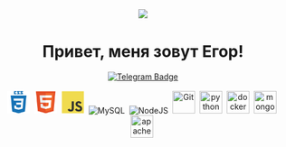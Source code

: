 <div id="header" align="center">
  <img src="https://media.giphy.com/media/v1.Y2lkPTc5MGI3NjExYWZ4ZGlsb2Jwd3F3c25yYzFucTRwamlmOThuMWQ0NWdzNnFodGJpcCZlcD12MV9pbnRlcm5hbF9naWZfYnlfaWQmY3Q9cw/zbMRZx113HKBkeCwrm/giphy.gif" width="200"/>
<h1>Привет, меня зовут Егор!</h1>
  <div id="badges">
  <a href="[your-twitter-URL](https://t.me/otamanishe)">
    <img src="https://img.shields.io/badge/Telegram-blue?style=for-the-badge&logo=telegram&logoColor=white" alt="Telegram Badge"/>
  </a>
</div>
  <img src="https://komarev.com/ghpvc/?username=otamanev&style=flat-square&color=blue" alt=""/>
</div>
<div align="center">
  <img src="https://github.com/devicons/devicon/blob/master/icons/css3/css3-plain-wordmark.svg"  title="CSS3" alt="CSS" width="40" height="40"/>&nbsp;
  <img src="https://github.com/devicons/devicon/blob/master/icons/html5/html5-original.svg" title="HTML5" alt="HTML" width="40" height="40"/>&nbsp;
  <img src="https://github.com/devicons/devicon/blob/master/icons/javascript/javascript-original.svg" title="JavaScript" alt="JavaScript" width="40" height="40"/>&nbsp;
  <img src="https://cdn.jsdelivr.net/gh/devicons/devicon/icons/mysql/mysql-original.svg"  title="MySQL"  alt="MySQL" width="40" height="40"/>&nbsp;
  <img src="https://cdn.jsdelivr.net/gh/devicons/devicon/icons/nodejs/nodejs-original.svg" title="NodeJS" alt="NodeJS" width="40" height="40"/>&nbsp;
  <img src="https://cdn.jsdelivr.net/gh/devicons/devicon/icons/git/git-original.svg" title="Git" **alt="Git" width="40" height="40"/>&nbsp;
  <img src="https://cdn.jsdelivr.net/gh/devicons/devicon/icons/python/python-original.svg" title="python" **alt="python" width="40" height="40"/>&nbsp;
  <img src="https://cdn.jsdelivr.net/gh/devicons/devicon/icons/docker/docker-original.svg" title="docker" **alt="docker" width="40" height="40"/>&nbsp;
  <img src="https://cdn.jsdelivr.net/gh/devicons/devicon/icons/mongodb/mongodb-original.svg" title="mongodb" **alt="mongodb" width="40" height="40"/>&nbsp;
  <img src="https://cdn.jsdelivr.net/gh/devicons/devicon/icons/apachekafka/apachekafka-original.svg" title="apachekafka" **alt="apachekafka" width="40" height="40"/>&nbsp;
</div>
